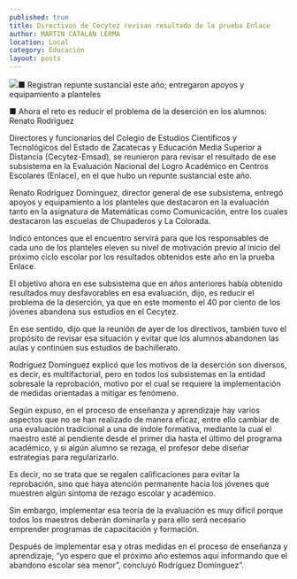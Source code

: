 ```yaml
---
published: true
title: Directivos de Cecytez revisan resultado de la prueba Enlace
author: MARTIN CATALAN LERMA
location: Local
category: Educación
layout: posts
---
```


![](http://i.imgur.com/L4AHF6Qm.jpg)■ Registran repunte sustancial este año; entregaron apoyos y equipamiento a planteles

■ Ahora el reto es reducir el problema de la deserción en los alumnos: Renato Rodríguez

Directores y funcionarios del Colegio de Estudios Científicos y Tecnológicos del Estado de Zacatecas y Educación Media Superior a Distancia (Cecytez-Emsad), se reunieron para revisar el resultado de ese subsistema en la Evaluación Nacional del Logro Académico en Centros Escolares (Enlace), en el que hubo un repunte sustancial este año.

Renato Rodríguez Domínguez, director general de ese subsistema, entregó apoyos y equipamiento a los planteles que destacaron en la evaluación tanto en la asignatura de Matemáticas como Comunicación, entre los cuales destacaron las escuelas de Chupaderos y La Colorada.

Indicó entonces que el encuentro servirá para que los responsables de cada uno de los planteles eleven su nivel de motivación previo al inicio del próximo ciclo escolar por los resultados obtenidos este año en la prueba Enlace.

El objetivo ahora en ese subsistema que en años anteriores había obtenido resultados muy desfavorables en esa evaluación, dijo, es reducir el problema de la deserción, ya que en este momento el 40 por ciento de los jóvenes abandona sus estudios en el Cecytez.

En ese sentido, dijo que la reunión de ayer de los directivos, también tuvo el propósito de revisar esa situación y evitar que los alumnos abandonen las aulas y continúen sus estudios de bachillerato.

Rodríguez Domínguez explicó que los motivos de la deserción son diversos, es decir, es multifactorial, pero en todos los subsistemas en la entidad sobresale la reprobación, motivo por el cual se requiere la implementación de medidas orientadas a mitigar es fenómeno.

Según expuso, en el proceso de enseñanza y aprendizaje hay varios aspectos que no se han realizado de manera eficaz, entre ello cambiar de una evaluación tradicional a una de índole formativa, mediante la cual el maestro esté al pendiente desde el primer día hasta el último del programa académico, y si algún alumno se rezaga, el profesor debe diseñar estrategias para regularizarlo.

Es decir, no se trata que se regalen calificaciones para evitar la reprobación, sino que haya atención permanente hacia los jóvenes que muestren algún síntoma de rezago escolar y académico.

Sin embargo, implementar esa teoría de la evaluación es muy difícil porque todos los maestros deberán dominarla y para ello será necesario emprender programas de capacitación y formación.

Después de implementar esa y otras medidas en el proceso de enseñanza y aprendizaje, “yo espero que el próximo año estemos aquí informando que el abandono escolar sea menor”, concluyó Rodríguez Domínguez”.
